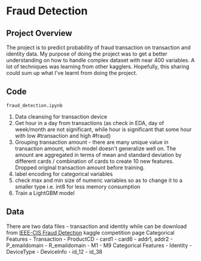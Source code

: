 # Fraud Detection

## Project Overview
The project is to predict probability of fraud transaction on transaction and identity data. My purpose of doing the project was to get a better understanding on how to handle complex dataset with near 400 variables. A lot of techniques was learning from other kagglers. Hopefully, this sharing could sum up what I've learnt from doing the project.

## Code
`fraud_detection.ipynb`
1. Data cleansing for transaction device
2. Get hour in a day from transactions (as check in EDA, day of week/month are not significant, while hour is significant that some hour with low #transaction and high #fraud)
3. Grouping transaction amount - there are many unique value in transaction amount, which model doesn't generalize well on. The amount are aggregated in terms of mean and standard deviation by different cards / combination of cards to create 10 new features. Dropped original transaction amount before training.
4. label encoding for categorical variables
5. check max and min size of numeric variables so as to change it to a smaller type i.e. int8 for less memory consumption
6. Train a LightGBM model

## Data
There are two data files -  transaction and identity while can be download from [IEEE-CIS Fraud Detection](https://www.kaggle.com/c/ieee-fraud-detection/data) kaggle competition page
Categorical Features - Transaction
    - ProductCD
    - card1 - card6
    - addr1, addr2
    - P_emaildomain
    - R_emaildomain
    - M1 - M9
Categorical Features - Identity
    - DeviceType
    - DeviceInfo
    - id_12 - id_38

